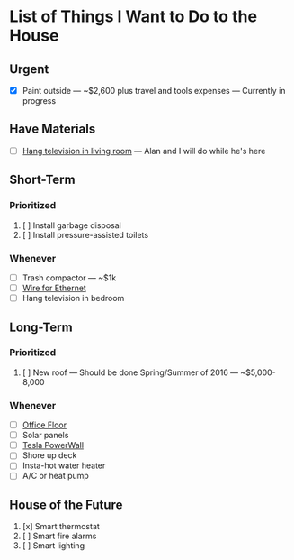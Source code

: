# List of Things I Want to Do to the House

## Urgent

* [X] Paint outside &mdash; ~$2,600 plus travel and tools expenses &mdash; Currently in progress

## Have Materials

* [ ] [Hang television in living room](hang-televisions.md) &mdash; Alan and I will do while he's here

## Short-Term

### Prioritized

1. [ ] Install garbage disposal
1. [ ] Install pressure-assisted toilets

### Whenever

* [ ] Trash compactor &mdash; ~$1k
* [ ] [Wire for Ethernet](ethernet.md)
* [ ] Hang television in bedroom

## Long-Term

### Prioritized

1. [ ] New roof &mdash; Should be done Spring/Summer of 2016 &mdash; ~$5,000-8,000

### Whenever

* [ ] [Office Floor](office-floor.md)
* [ ] Solar panels
* [ ] [Tesla PowerWall](http://www.teslamotors.com/powerwall)
* [ ] Shore up deck
* [ ] Insta-hot water heater
* [ ] A/C or heat pump

## House of the Future

1. [x] Smart thermostat
1. [ ] Smart fire alarms
1. [ ] Smart lighting
